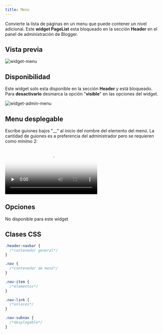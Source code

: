 ```yaml
---
title: Menu
---
```


Convierte la lista de páginas en un menu que puede contener un nivel adicional. Este **widget PageList** esta bloqueado en la sección **Header** en el panel de administración de Blogger.

## Vista previa

![widget-menu](/images/widgets/menu.png)


## Disponibilidad

Este widget solo esta disponible en la sección **Header** y está bloqueado. Para **desactivarlo** desmarca la opción "**visible**" en las opciones del widget.

![widget-admin-menu](/images/widgets/admin-menu.png)


## Menu desplegable

Escribe guiones bajos "__" al inicio del nombre del elemento del menú. La cantidad de guiones es a preferencia del administrador pero se requieren como mínimo 2:

<video controls preload="none" poster="/images/posters/desplegable.jpg">
  <source src="/videos/desplegables.mp4" type="video/mp4">
</video>

## Opciones

No disponible para este widget

## Clases CSS

```css
.header-navbar {
  /*contenedor general*/
}

.nav {
  /*contenedor de menú*/
}

.nav-item {
  /*elementos*/
}

.nav-link {
  /*enlaces*/
}

.nav-subnav {
  /*desplegable*/
}
```